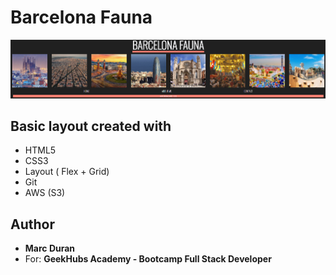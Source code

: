 # Barcelona Fauna
![Barcelona fauna layout](https://raw.githubusercontent.com/marcduranxanco/barcelona-fauna/master/img/bcn-fauna.png)

## Basic layout created with
* HTML5
* CSS3
* Layout ( Flex + Grid)
* Git
* AWS (S3)

## Author
* **Marc Duran**
* For: **GeekHubs Academy - Bootcamp Full Stack Developer**